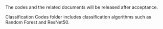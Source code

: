 The codes and the related documents will be released after acceptance. 

Classification Codes folder includes classification algorithms such as Random Forest and ResNet50.
